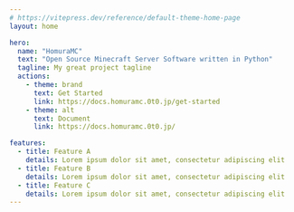 ```yaml
---
# https://vitepress.dev/reference/default-theme-home-page
layout: home

hero:
  name: "HomuraMC"
  text: "Open Source Minecraft Server Software written in Python"
  tagline: My great project tagline
  actions:
    - theme: brand
      text: Get Started
      link: https://docs.homuramc.0t0.jp/get-started
    - theme: alt
      text: Document
      link: https://docs.homuramc.0t0.jp/

features:
  - title: Feature A
    details: Lorem ipsum dolor sit amet, consectetur adipiscing elit
  - title: Feature B
    details: Lorem ipsum dolor sit amet, consectetur adipiscing elit
  - title: Feature C
    details: Lorem ipsum dolor sit amet, consectetur adipiscing elit
---
```


